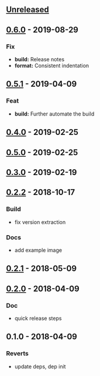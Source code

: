 <a name="unreleased"></a>
## [Unreleased]


<a name="0.6.0"></a>
## [0.6.0] - 2019-08-29
### Fix
- **build:** Release notes
- **format:** Consistent indentation


<a name="0.5.1"></a>
## [0.5.1] - 2019-04-09
### Feat
- **build:** Further automate the build


<a name="0.4.0"></a>
## [0.4.0] - 2019-02-25

<a name="0.5.0"></a>
## [0.5.0] - 2019-02-25

<a name="0.3.0"></a>
## [0.3.0] - 2019-02-19

<a name="0.2.2"></a>
## [0.2.2] - 2018-10-17
### Build
- fix version extraction

### Docs
- add example image


<a name="0.2.1"></a>
## [0.2.1] - 2018-05-09

<a name="0.2.0"></a>
## [0.2.0] - 2018-04-09
### Doc
- quick release steps


<a name="0.1.0"></a>
## 0.1.0 - 2018-04-09
### Reverts
- update deps, dep init


[Unreleased]: https://github.com/Banno/kube-ingress-index/compare/0.6.0...HEAD
[0.6.0]: https://github.com/Banno/kube-ingress-index/compare/0.5.1...0.6.0
[0.5.1]: https://github.com/Banno/kube-ingress-index/compare/0.4.0...0.5.1
[0.4.0]: https://github.com/Banno/kube-ingress-index/compare/0.5.0...0.4.0
[0.5.0]: https://github.com/Banno/kube-ingress-index/compare/0.3.0...0.5.0
[0.3.0]: https://github.com/Banno/kube-ingress-index/compare/0.2.2...0.3.0
[0.2.2]: https://github.com/Banno/kube-ingress-index/compare/0.2.1...0.2.2
[0.2.1]: https://github.com/Banno/kube-ingress-index/compare/0.2.0...0.2.1
[0.2.0]: https://github.com/Banno/kube-ingress-index/compare/0.1.0...0.2.0
